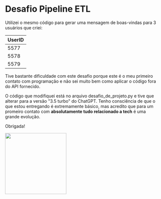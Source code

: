 # Desafio Pipeline ETL

Utilizei o mesmo código para gerar uma mensagem de boas-vindas para 3 usuários que criei:

| UserID  |
| ------------- |
| 5577 |
| 5578 |
| 5579 |


 

Tive bastante dificuldade com este desafio porque este é o meu primeiro contato com programação e não sei muito bem como aplicar o código fora do API fornecido.

O código que modifiquei está no arquivo desafio_de_projeto.py e tive que alterar para a versão "3.5 turbo" do ChatGPT. Tenho consciência de que o que estou entregando é extremamente básico, mas acredito que para um promeiro contato com **absolutamente tudo relacionado a tech** é uma grande evolução. 

Obrigada!


<img src="https://github.com/giovlr/desafio_de_projeto_Pipeline_ETL/assets/146146457/1a4a5b41-8a85-47b7-af8b-6bd432cff5d5" width="200" height="200"/>


